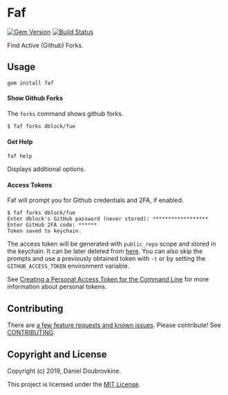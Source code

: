 Faf
===

[![Gem Version](https://badge.fury.io/rb/faf.svg)](https://badge.fury.io/rb/faf)
[![Build Status](https://travis-ci.org/dblock/faf.svg)](https://travis-ci.org/dblock/faf)

Find Active (Github) Forks.

## Usage

```
gem install faf
```

#### Show Github Forks

The `forks` command shows github forks.

```
$ faf forks dblock/fue
```

#### Get Help

```
faf help
```

Displays additional options.

#### Access Tokens

Faf will prompt you for Github credentials and 2FA, if enabled.

```
$ faf forks dblock/fue
Enter dblock's GitHub password (never stored): ******************
Enter GitHub 2FA code: ******
Token saved to keychain.
```

The access token will be generated with `public_repo` scope and stored in the keychain. It can be later deleted from [here](https://github.com/settings/tokens). You can also skip the prompts and use a previously obtained token with `-t` or by setting the `GITHUB_ACCESS_TOKEN` environment variable.

See [Creating a Personal Access Token for the Command Line](https://help.github.com/articles/creating-a-personal-access-token-for-the-command-line) for more information about personal tokens.

## Contributing

There are [a few feature requests and known issues](https://github.com/dblock/faf/issues). Please contribute! See [CONTRIBUTING](CONTRIBUTING.md).

## Copyright and License

Copyright (c) 2019, Daniel Doubrovkine.

This project is licensed under the [MIT License](LICENSE.md).

